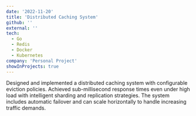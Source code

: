 ```yaml
---
date: '2022-11-20'
title: 'Distributed Caching System'
github: ''
external: ''
tech:
  - Go
  - Redis
  - Docker
  - Kubernetes
company: 'Personal Project'
showInProjects: true
---
```


Designed and implemented a distributed caching system with configurable eviction policies. Achieved sub-millisecond response times even under high load with intelligent sharding and replication strategies. The system includes automatic failover and can scale horizontally to handle increasing traffic demands.
